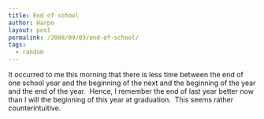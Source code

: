 ```yaml
---
title: End of school
author: Harpo
layout: post
permalink: /2008/09/03/end-of-school/
tags:
  - random
---
```

It occurred to me this morning that there is less time between the end of one school year and the beginning of the next and the beginning of the year and the end of the year.  Hence, I remember the end of last year better now than I will the beginning of this year at graduation.  This seems rather counterintuitive.
